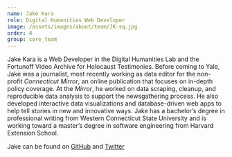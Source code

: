 ```yaml
---
name: Jake Kara
role: Digital Humanities Web Developer
image: /assets/images/about/team/JK-sq.jpg
order: 4
group: core_team
---
```


Jake Kara is a Web Developer in the Digital Humanities Lab and the Fortunoff Video Archive for Holocaust Testimonies. Before coming to Yale, Jake was a journalist, most recently working as data editor for the non-profit *Connecticut Mirror*, an online publication that focuses on in-depth policy coverage. At the *Mirror*, he worked on data scraping, cleanup, and reproducible data analysis to support the newsgathering process. He also developed interactive data visualizations and database-driven web apps to help tell stories in new and innovative ways. Jake has a bachelor’s degree in professional writing from Western Connecticut State University and is working toward a master’s degree in software engineering from Harvard Extension School. 

Jake can be found on [GitHub](https://github.com/jakekara/) and [Twitter](https://twitter.com/jakekara)